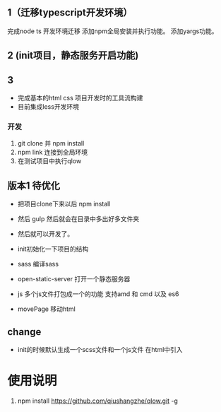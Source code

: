 ## 1（迁移typescript开发环境）
完成node ts 开发环境迁移
添加npm全局安装并执行功能。
添加yargs功能。
## 2 (init项目，静态服务开启功能)
## 3 
- 完成基本的html css 项目开发时的工具流构建
- 目前集成less开发环境


### 开发
1. git clone 并 npm install
2. npm link 连接到全局环境
3. 在测试项目中执行qlow




## 版本1 待优化

- 把项目clone下来以后 npm install
- 然后 gulp 然后就会在目录中多出好多文件夹
- 然后就可以开发了。

- init初始化一下项目的结构
- sass 编译sass
- open-static-server 打开一个静态服务器
- js 多个js文件打包成一个的功能 支持amd 和 cmd 以及 es6
- movePage 移动html

## change
- init的时候默认生成一个scss文件和一个js文件 在html中引入


# 使用说明
1. npm install https://github.com/qiushangzhe/qlow.git -g 

